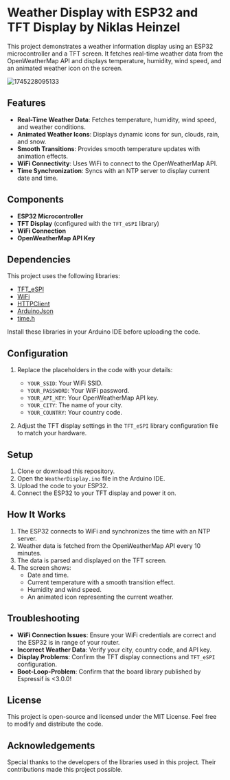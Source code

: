 # Weather Display with ESP32 and TFT Display by Niklas Heinzel

This project demonstrates a weather information display using an ESP32 microcontroller and a TFT screen. It fetches real-time weather data from the OpenWeatherMap API and displays temperature, humidity, wind speed, and an animated weather icon on the screen. 

![1745228095133](https://github.com/user-attachments/assets/ecc58a68-1beb-49a8-804b-dde1ff8e87c3)

## Features
- **Real-Time Weather Data**: Fetches temperature, humidity, wind speed, and weather conditions.
- **Animated Weather Icons**: Displays dynamic icons for sun, clouds, rain, and snow.
- **Smooth Transitions**: Provides smooth temperature updates with animation effects.
- **WiFi Connectivity**: Uses WiFi to connect to the OpenWeatherMap API.
- **Time Synchronization**: Syncs with an NTP server to display current date and time.

## Components
- **ESP32 Microcontroller**
- **TFT Display** (configured with the `TFT_eSPI` library)
- **WiFi Connection**
- **OpenWeatherMap API Key**

## Dependencies
This project uses the following libraries:
- [TFT_eSPI](https://github.com/Bodmer/TFT_eSPI)
- [WiFi](https://www.arduino.cc/en/Reference/WiFi)
- [HTTPClient](https://www.arduino.cc/reference/en/libraries/httpclient/)
- [ArduinoJson](https://arduinojson.org/)
- [time.h](https://www.arduino.cc/reference/en/language/functions/time/)

Install these libraries in your Arduino IDE before uploading the code.

## Configuration
1. Replace the placeholders in the code with your details:
   - `YOUR_SSID`: Your WiFi SSID.
   - `YOUR_PASSWORD`: Your WiFi password.
   - `YOUR_API_KEY`: Your OpenWeatherMap API key.
   - `YOUR_CITY`: The name of your city.
   - `YOUR_COUNTRY`: Your country code.

2. Adjust the TFT display settings in the `TFT_eSPI` library configuration file to match your hardware.

## Setup
1. Clone or download this repository.
2. Open the `WeatherDisplay.ino` file in the Arduino IDE.
3. Upload the code to your ESP32.
4. Connect the ESP32 to your TFT display and power it on.

## How It Works
1. The ESP32 connects to WiFi and synchronizes the time with an NTP server.
2. Weather data is fetched from the OpenWeatherMap API every 10 minutes.
3. The data is parsed and displayed on the TFT screen.
4. The screen shows:
   - Date and time.
   - Current temperature with a smooth transition effect.
   - Humidity and wind speed.
   - An animated icon representing the current weather.

## Troubleshooting
- **WiFi Connection Issues**: Ensure your WiFi credentials are correct and the ESP32 is in range of your router.
- **Incorrect Weather Data**: Verify your city, country code, and API key.
- **Display Problems**: Confirm the TFT display connections and `TFT_eSPI` configuration.
- **Boot-Loop-Problem**: Confirm that the board library published by Espressif is <3.0.0!

## License
This project is open-source and licensed under the MIT License. Feel free to modify and distribute the code.

## Acknowledgements
Special thanks to the developers of the libraries used in this project. Their contributions made this project possible.

